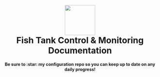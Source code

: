 <h1 align="center">
  <a name="fish_tank_logo" href="https://github.com/rjsears/Fish_Tank_Monitor_and_Control"><img src="https://raw.githubusercontent.com/rjsears/Fish_Tank_Monitor_and_Control/master/tank_control/static/tank_control.png alt="Fish Tank Control" height="100" width="100"></a>
  <br>
  Fish Tank Control & Monitoring Documentation
</h1>
<h4 align="center">Be sure to :star: my configuration repo so you can keep up to date on any daily progress!</h4>


